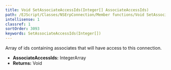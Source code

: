 ```yaml
---
title: Void SetAssociateAccessIds(Integer[] AssociateAccessIds)
path: /EJScript/Classes/NSErpConnection/Member functions/Void SetAssociateAccessIds(Integer[] p_0)
intellisense: 1
classref: 1
sortOrder: 3093
keywords: SetAssociateAccessIds(Integer[])
---
```



Array of ids containing associates that will have access to this connection.



* **AssociateAccessIds:** IntegerArray
* **Returns:** Void


